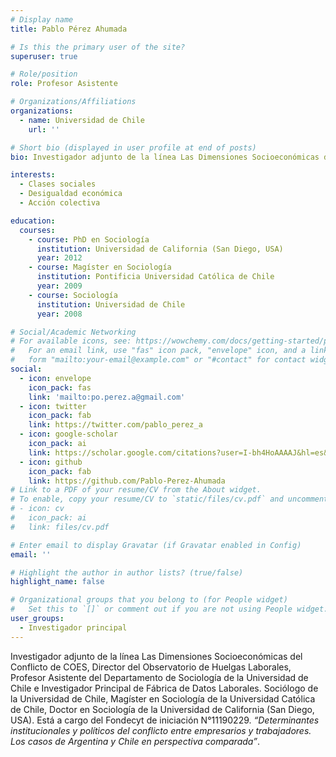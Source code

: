 ```yaml
---
# Display name
title: Pablo Pérez Ahumada

# Is this the primary user of the site?
superuser: true

# Role/position
role: Profesor Asistente

# Organizations/Affiliations
organizations:
  - name: Universidad de Chile
    url: ''

# Short bio (displayed in user profile at end of posts)
bio: Investigador adjunto de la línea Las Dimensiones Socioeconómicas del Conflicto de COES, Director del Observatorio de Huelgas Laborales, Profesor Asistente del Departamento de Sociología de la Universidad de Chile e Investigador Principal de Fábrica de Datos Laborales. Sociólogo de la Universidad de Chile, Magíster en Sociología de la Universidad Católica de Chile, Doctor en Sociología de la Universidad de California (San Diego, USA). Está a cargo del Fondecyt de iniciación N°11190229. *“Determinantes institucionales y políticos del conflicto entre empresarios y trabajadores. Los casos de Argentina y Chile en perspectiva comparada”*. 

interests:
  - Clases sociales
  - Desigualdad económica
  - Acción colectiva

education:
  courses:
    - course: PhD en Sociología
      institution: Universidad de California (San Diego, USA)
      year: 2012
    - course: Magíster en Sociología
      institution: Pontificia Universidad Católica de Chile
      year: 2009
    - course: Sociología
      institution: Universidad de Chile
      year: 2008

# Social/Academic Networking
# For available icons, see: https://wowchemy.com/docs/getting-started/page-builder/#icons
#   For an email link, use "fas" icon pack, "envelope" icon, and a link in the
#   form "mailto:your-email@example.com" or "#contact" for contact widget.
social:
  - icon: envelope
    icon_pack: fas
    link: 'mailto:po.perez.a@gmail.com'
  - icon: twitter
    icon_pack: fab
    link: https://twitter.com/pablo_perez_a
  - icon: google-scholar
    icon_pack: ai
    link: https://scholar.google.com/citations?user=I-bh4HoAAAAJ&hl=es&oi=ao
  - icon: github
    icon_pack: fab
    link: https://github.com/Pablo-Perez-Ahumada
# Link to a PDF of your resume/CV from the About widget.
# To enable, copy your resume/CV to `static/files/cv.pdf` and uncomment the lines below.
# - icon: cv
#   icon_pack: ai
#   link: files/cv.pdf

# Enter email to display Gravatar (if Gravatar enabled in Config)
email: ''

# Highlight the author in author lists? (true/false)
highlight_name: false

# Organizational groups that you belong to (for People widget)
#   Set this to `[]` or comment out if you are not using People widget.
user_groups:
  - Investigador principal
---
```


Investigador adjunto de la línea Las Dimensiones Socioeconómicas del Conflicto de COES, Director del Observatorio de Huelgas Laborales, Profesor Asistente del Departamento de Sociología de la Universidad de Chile e Investigador Principal de Fábrica de Datos Laborales. Sociólogo de la Universidad de Chile, Magíster en Sociología de la Universidad Católica de Chile, Doctor en Sociología de la Universidad de California (San Diego, USA). Está a cargo del Fondecyt de iniciación N°11190229. *“Determinantes institucionales y políticos del conflicto entre empresarios y trabajadores. Los casos de Argentina y Chile en perspectiva comparada”*.